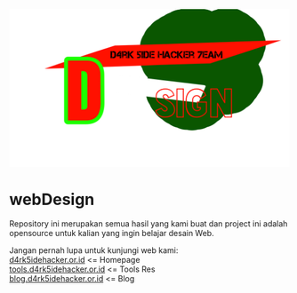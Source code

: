 <img src="https://raw.githubusercontent.com/D45H7/WebDesign/master/logo%20dsign.png" width:500px>

# webDesign

Repository ini merupakan semua hasil yang kami buat dan project ini adalah opensource untuk kalian yang ingin belajar desain Web.

Jangan pernah lupa untuk kunjungi web kami:<br>
<a href="//d4rk5idehacker.or.id">d4rk5idehacker.or.id</a> <= Homepage<br>
<a href="//tools.d4rk5idehacker.or.id">tools.d4rk5idehacker.or.id</a> <= Tools Res<br>
<a href="//blog.d4rk5idehacker.or.id">blog.d4rk5idehacker.or.id</a> <= Blog

